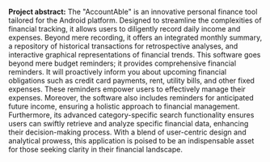 **Project abstract:**
The "AccountAble" is an innovative personal finance tool tailored for the Android platform.
Designed to streamline the complexities of financial tracking, it allows users to diligently
record daily income and expenses. Beyond mere recording, it offers an integrated monthly
summary, a repository of historical transactions for retrospective analyses, and interactive
graphical representations of financial trends. This software goes beyond mere budget
reminders; it provides comprehensive financial reminders. It will proactively inform you
about upcoming financial obligations such as credit card payments, rent, utility bills, and
other fixed expenses. These reminders empower users to effectively manage their expenses.
Moreover, the software also includes reminders for anticipated future income, ensuring a
holistic approach to financial management. Furthermore, its advanced category-specific
search functionality ensures users can swiftly retrieve and analyze specific financial data,
enhancing their decision-making process. With a blend of user-centric design and analytical
prowess, this application is poised to be an indispensable asset for those seeking clarity in
their financial landscape.
